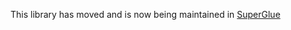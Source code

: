 This library has moved and is now being maintained in [SuperGlue](https://github.com/SuperGlueLib/SuperGlue)
